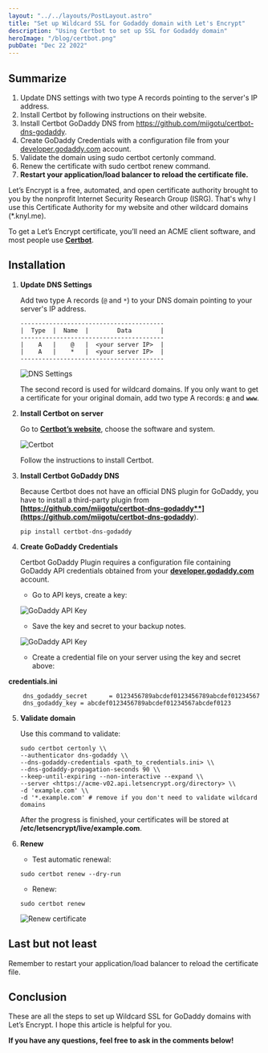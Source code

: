 ```yaml
---
layout: "../../layouts/PostLayout.astro"
title: "Set up Wildcard SSL for Godaddy domain with Let's Encrypt"
description: "Using Certbot to set up SSL for Godaddy domain"
heroImage: "/blog/certbot.png"
pubDate: "Dec 22 2022"
---
```


## Summarize
1. Update DNS settings with two type A records pointing to the server's IP address.
2. Install Certbot by following instructions on their website.
3. Install Certbot GoDaddy DNS from https://github.com/miigotu/certbot-dns-godaddy.
4. Create GoDaddy Credentials with a configuration file from your [developer.godaddy.com](http://developer.godaddy.com/) account.
5. Validate the domain using sudo certbot certonly command.
6. Renew the certificate with sudo certbot renew command.
7. **Restart your application/load balancer to reload the certificate file.**

Let’s Encrypt is a free, automated, and open certificate authority brought to you by the nonprofit Internet Security Research Group (ISRG). That's why I use this Certificate Authority for my website and other wildcard domains (*.knyl.me).

To get a Let’s Encrypt certificate, you’ll need an ACME client software, and most people use **[Certbot](https://certbot.eff.org/)**.

## **Installation**

1. **Update DNS Settings**
    
    Add two type A records (`@` and `*`) to your DNS domain pointing to your server's IP address.
    
    ```
    ----------------------------------------
    |  Type  |  Name  |        Data        |
    ----------------------------------------
    |    A   |    @   |  <your server IP>  |
    |    A   |    *   |  <your server IP>  |
    ----------------------------------------
    
    ```
    
    ![DNS Settings](/blog/install-timescaledb-on-an-existing-postgresql-container/Untitled.png)
    
    The second record is used for wildcard domains. If you only want to get a certificate for your original domain, add two type A records: **`@`** and **`www`**.
    
2. **Install Certbot on server**
    
    Go to **[Certbot’s website](https://certbot.eff.org/)**, choose the software and system.
    
    ![Certbot](/blog/certbot-1.jpg)
    
    Follow the instructions to install Certbot.
    
3. **Install Certbot GoDaddy DNS**
    
    Because Certbot does not have an official DNS plugin for GoDaddy, you have to install a third-party plugin from **[https://github.com/miigotu/certbot-dns-godaddy**](https://github.com/miigotu/certbot-dns-godaddy**).
    
    ```
    pip install certbot-dns-godaddy
    
    ```
    
4. **Create GoDaddy Credentials**
    
    Certbot GoDaddy Plugin requires a configuration file containing GoDaddy API credentials obtained from your **[developer.godaddy.com](https://developer.godaddy.com/)** account.
    
    - Go to API keys, create a key:
    
    ![GoDaddy API Key](/blog/install-timescaledb-on-an-existing-postgresql-container/Untitled%201.png)
    
    - Save the key and secret to your backup notes.
    
    ![GoDaddy API Key](/blog/install-timescaledb-on-an-existing-postgresql-container/Untitled%202.png)
    
    - Create a credential file on your server using the key and secret above:

**credentials.ini**

```
    dns_godaddy_secret      = 0123456789abcdef0123456789abcdef01234567
    dns_godaddy_key = abcdef0123456789abcdef01234567abcdef0123

```

5. **Validate domain**
    
    Use this command to validate:
    
    ```
    sudo certbot certonly \\
    --authenticator dns-godaddy \\
    --dns-godaddy-credentials <path_to_credentials.ini> \\
    --dns-godaddy-propagation-seconds 90 \\
    --keep-until-expiring --non-interactive --expand \\
    --server <https://acme-v02.api.letsencrypt.org/directory> \\
    -d 'example.com' \\
    -d '*.example.com' # remove if you don't need to validate wildcard domains
    
    ```
    
    After the progress is finished, your certificates will be stored at **/etc/letsencrypt/live/example.com**.
    
6. **Renew**
    - Test automatic renewal:
    
    ```
    sudo certbot renew --dry-run
    
    ```
    
    - Renew:
    
    ```
    sudo certbot renew
    
    ```
    
    ![Renew certificate](/blog/install-timescaledb-on-an-existing-postgresql-container/Untitled%203.png)
    

## Last but not least

Remember to restart your application/load balancer to reload the certificate file.

## **Conclusion**

These are all the steps to set up Wildcard SSL for GoDaddy domains with Let’s Encrypt. I hope this article is helpful for you.

**If you have any questions, feel free to ask in the comments below!**